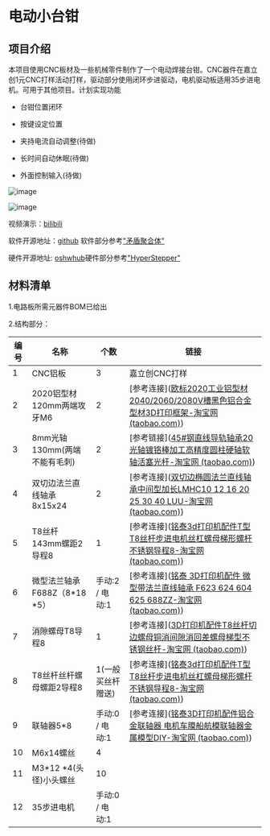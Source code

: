 # 电动小台钳



## 项目介绍

本项目使用CNC板材及一些机械零件制作了一个电动焊接台钳。CNC器件在嘉立创1元CNC打样活动打样，驱动部分使用闭环步进驱动，电机驱动板适用35步进电机。可用于其他项目。计划实现功能

+ 台钳位置闭环

+ 按键设定位置

+ 夹持电流自动调整(待做)

+ 长时间自动休眠(待做)

+ 外面控制输入(待做)



![image](D:\My_project\STEP_MR_VISE\image\readme\渲染图-17230408686775.jpg)

![image](D:\My_project\STEP_MR_VISE\image\readme\台钳手动版-17230408803817.JPG)


视频演示：[bilibili](https://www.bilibili.com/video/BV1ybicebESk/?share_source=copy_web&vd_source=d128331ee99153cf5294c26aba5f51e4) 

软件开源地址：[github](https://github.com/0XIAOMAO0/STEP_MR_VISE)   软件部分参考["矛盾聚合体"](https://gitee.com/STM32G474RET6/cl-stepper-motor)  

硬件开源地址: [oshwhub](http://oshwhub.com/xaiomao/tai-qian-kong-zhi-ban)硬件部分参考["HyperStepper"](https://oshwhub.com/HyperCNC/yi-ti-hua-di-cheng-ben-gao-su-gao-jing-du-quan-bi-huan-bu-jin-dian-ji)



## 材料清单

1.电路板所需元器件BOM已给出

2.结构部分：

|编号| 名称                         | 个数 | 链接     |
|-|--------------------------- | ---- | ------------- |
| 1 |CNC铝板                      | 3    | 嘉立创CNC打样 |
| 2 |2020铝型材120mm两端攻牙M6    | 2    | [参考连接]([欧标2020工业铝型材2040/2060/2080V槽黑色铝合金型材3D打印框架-淘宝网 (taobao.com)](https://item.taobao.com/item.htm?spm=a1z09.2.0.0.56772e8d9V2iT5&id=679620555797&_u=72dvq808b1ad&pisk=fmJqm_vpCxH2sudGza6N4FA1PXWAL93ISd_1jhxGcZbm6iMgQh-hfm3tDQSM5UntDttG7F85yRssMVewzEtHGsT6GNjGrUxbhNMA_F-BJFwsHIsgQUtOsF9wXRSMjFnA5mhWDnBOI2gCQvtvDwjORCpVSgbk2GQgi0dmIBXOI2gaNRfxLOLCxFdru_mPfGwGSFb0qTbRfG2DSZfurMSdINYGI0WlbMFGm-jcrTjsGW7GR8SFiDRMpGh4Du1c-nbDcU9oW_Nvca-9ALj24w-0XR2MUi52Cr9L38fXsHCphnMaetteZTj2Sv0cEHAyAsJq8-_O_L82_Ei_6gRwjpBALlDD4t7VtK5YXJ8H4hACaLinptWcoC6vfkuX4K8XDL-_j7XVhQ5e39DLoNOWYdSwBVHy8nAHSCSPgPIl9BJ9gPVNigIPR0ouhsYAwUgNVZFT6sdR4wixD5FOigIPR0oz65CApg7IDmC..)) |
| 3 |8mm光轴130mm(两端不能有毛刺) | 2    | [参考链接]([45#钢直线导轨轴承20光轴镀铬棒加工高精度圆柱硬轴软轴活塞光杆-淘宝网 (taobao.com)](https://item.taobao.com/item.htm?id=707072898042&ft=t)) |
| 4 |双切边法兰直线轴承8x15x24    | 2    | [参考连接]([双切边椭圆法兰直线轴承中间型加长LMHC10 12 16 20 25 30 40 LUU-淘宝网 (taobao.com)](https://item.taobao.com/item.htm?spm=a1z09.2.0.0.56772e8d9V2iT5&id=674397062232&_u=72dvq80876ae&pisk=fabmm-OWVi-X-5hTnaYbXK5tyMr8hxT17O39BFpa4LJ71mnYGhRNsObOD1J9SOXGIKKahEQGE61TGNFXuPANpTYOMKpOE5XA1VebfE3ZIt1UhspTGNvwEtWMfS99QdXO_iF8JyCfGFTwIJULJYvr1wBm7mu4_LR6_gCqDX5fGF9ZwArd4sigsZ75uhWwz3RB_Fuw7VPk4CRe7q-Zu0kyFC8wQO-24YRHsxo23n8rGRE2hN7Pz-RGyraCYmb2inviWE0GdN0p4plwnV39nI-mMsJo7V7lVr_RsKrIwdTvh1OcCygXuhjVnQ8gS48chs7wqNe8Jnfe_OTAz5o2LiBvzZSn_V5koK-OlnM0Ep7fawTy2yPhaa6AGaft_PRRpL5fuF4UOEY23UA5W8g2IgSNknTs3-YNZCSyl0oe6au6a5Qrfct2NQvCYA_E1ZN4wCNuZDP60QOXp7Vofct2NQvLZ7mUcnRWGpC..&sku_properties=122276018:20213)) |
| 5 |T8丝杆143mm螺距2导程8        | 1                 | [参考连接]([铭泰3d打印机配件T型T8丝杆步进电机丝杠螺母梯形螺杆不锈钢导程8-淘宝网 (taobao.com)](https://item.taobao.com/item.htm?spm=a1z09.2.0.0.56772e8d9V2iT5&id=573812002249&_u=72dvq808d597&pisk=f4MtmaTXGeYM6EAmCcO3nM3O00t3HAnZYVo5nr4GG23Kk0IisS40G-3ryS6D_RVYH2anIPmgCoNjo4Gg5f4cHx3EWOX0CqvYl0le0PqiIiEjOVBmsc4i9ieZKfX0SFyxc42vrUvkEcoag-TkrAa_C6y72t1foS1CAa4OjQ9kEcodjltoALx4NMSuuowb1SZIAyr8c1gbGk9Q8orf5o66vDaUc-Z_GO1QduZRClNsGDIToGaAHjg-gNvHg361CvEBuRi92sUnFlB3rczpPeDdz5USfyBXr6l4GrUEFeAKY2csSkuveeeIVXe_Xq95ZyGKAAPueQ1tPD0ZeRMJWOq3MPhICWIfhDwUSScxWFCa5f0LakNCDLrnryiZCXKVRcguWRZQtLt-ASGnQ7kMROeSac2iG29dB4srzYDJpY_uyof6vHCVg5ZhNIBh-Ug6_PqLrHfhgsP3YkUkvHCVg5ZUvzxHEs54tk5..)) |
| 6 |微型法兰轴承F688Z（8*18 *5） | 手动:2 / 电动:1   | [参考连接]([铭泰 3D打印机配件 微型带法兰直线轴承 F623 624 604 625 688ZZ-淘宝网 (taobao.com)](https://item.taobao.com/item.htm?spm=a1z09.2.0.0.56772e8d9V2iT5&id=574092180169&_u=72dvq8081998&pisk=fMVKm4j5FGjh_n6uOy6iZFEpzr_ieWUU7kzXZ0mHFlET2rL3KYmoFbE4DYOlLXD-wligtD4nO4M7qownAJmkw7EavBAoOuf-VryNzD03tU37CkduKym3BUhUsJAoxMl8PocRmifciyzEUbscmWiIOdljz2tWq0G61nmp-t1ciyz9-2_05sbrh1ki44GSdYg_5cuxPpZSFCasb4uWA4OCWPiZPbgIFB9s1qgvO2MIGM8KqeiJw8ZYUHfM03RHt5314XadTLmTi2BqDymOcGV90vnbRcd5mdyrF0naGGXT7l2QxVrRMGh_lRhIJu1XncwT5WkmMt9LcPqUMXNAvB0ieDe_OALWNPGZxY28vMpEAJqt3VM6ysugmcaUORQyfyZmvXgsIs_Y5YwgTxPhfBhb3yc3Fl199osrTSVA6StmD4vCWNpyUvgMhTdMjiZCLD0tmNvMULki7VncWNpyUvgZWmbGiLJrIV5..&sku_properties=122276018:20213)) |
| 7 |消隙螺母T8导程8              | 1                 | [参考连接]([3D打印机配件T8丝杆切边螺母铜消间隙消回差螺母梯型不锈钢丝杆-淘宝网 (taobao.com)](https://item.taobao.com/item.htm?spm=a1z09.2.0.0.56772e8d9V2iT5&id=648455763916&_u=72dvq808be39&pisk=fQvEmQ9vFvHUMZOl7N6PbUA55jWdMt3jrL_5q3xlAwbnwMMuU3-cVD3-vCSkPFn-v9tlzU81W8sS94ey7etDO6TWOajlSFxQdaMdaU-XkUwSpBsuUFtRZU9y28SkqUndPDh6vHBREqgfUxtpvZjRlQpFxO2MXiSlxcdnEIXREqgz18fK3TLfmHCo81mNVgwlrUjhsRbOVWbkrwfgSiSAEaYlEcWG4iFlxJjhSOjSG77llRSVtmRkHghUjRf5oHbHAI9ioOFp0NSAmdIebNt3282kQM5eFy9YLRfBZnCvdHMzB9t2sOjerx0hInAwc6JEuJ_Rad8eaei7wGRyqKBd3uDHb97Fip5L2-8Db3Af_dimH9Wh-Q6pVouBbp8Bvd-7q5XFdC52LtDY-aO60LSye4HwuHADrQSz_zIGMIJJTzVPtGINlcogd6Yd6FgPfwF8w6dObZiKv7FRtGINlcoaw7CdHG7jvDC..)) |
| 8 |T8丝杆丝杆螺母螺距2导程8     | 1(一般买丝杆赠送) | [参考连接]([铭泰3d打印机配件T型T8丝杆步进电机丝杠螺母梯形螺杆不锈钢导程8-淘宝网 (taobao.com)](https://item.taobao.com/item.htm?spm=a1z09.2.0.0.56772e8d9V2iT5&id=573812002249&_u=72dvq808d597&pisk=f4MtmaTXGeYM6EAmCcO3nM3O00t3HAnZYVo5nr4GG23Kk0IisS40G-3ryS6D_RVYH2anIPmgCoNjo4Gg5f4cHx3EWOX0CqvYl0le0PqiIiEjOVBmsc4i9ieZKfX0SFyxc42vrUvkEcoag-TkrAa_C6y72t1foS1CAa4OjQ9kEcodjltoALx4NMSuuowb1SZIAyr8c1gbGk9Q8orf5o66vDaUc-Z_GO1QduZRClNsGDIToGaAHjg-gNvHg361CvEBuRi92sUnFlB3rczpPeDdz5USfyBXr6l4GrUEFeAKY2csSkuveeeIVXe_Xq95ZyGKAAPueQ1tPD0ZeRMJWOq3MPhICWIfhDwUSScxWFCa5f0LakNCDLrnryiZCXKVRcguWRZQtLt-ASGnQ7kMROeSac2iG29dB4srzYDJpY_uyof6vHCVg5ZhNIBh-Ug6_PqLrHfhgsP3YkUkvHCVg5ZUvzxHEs54tk5..)) |
| 9 |联轴器5*8                    | 手动:0 / 电动:1   | [参考连接]([铭泰3D打印机配件铝合金联轴器 电机车膜船航模联轴器金属模型DIY-淘宝网 (taobao.com)](https://item.taobao.com/item.htm?spm=a1z09.2.0.0.56772e8d9V2iT5&id=570850575149&_u=72dvq808218b&pisk=fOfsm710kcm11d_BmdUedseXWlOjhGNzMqTArZhZkCd9hjQNVEl23RYjGH_8Shy0Ii6CDMvwXnJ2GEsyxNl4SNzbGZQJXIWwbEIFcMDNbs-VYS_lVdlNksuGKg7-_1yMgjOMiIEz47PP7NADMGh9arnMvUYbgFhtBANC7yrz47PbB2dbfuW2eOYXAEtpWEKvMyGplUOvkFdYRHLXrxnODIUCJHYXkcLvBDhpkETtGKEB-RtO5ynTgyymgx7yAjhSrLpTZiMqtXc97dxJp3cvL6T6C3QOst8OweCFOLJEuuOdr9S9RQNj9C95BGTd-oGWXT7k9HIxfk8hBG1ph6z0Iw1XfLC9dqGl8BYADK63Vb86_9951O4mvNIyfTdGu4ZNRL6BEepKlAdNUa5De1FsqHJklgT5fcsrtb-7E0HjRLcXR3zQRxDql5CeaDS1e0J9-e5zRyisndLHR3zQRxDDBeYeLyaIfxf..)) |
| 10 |M6x14螺丝                    | 4                 |  |
| 11 |M3*12 *4(头径)小头螺丝       | 10                |  |
| 12 | 35步进电机 | 手动:0 / 电动:1 ||


